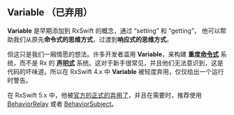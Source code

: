 ## Variable （已弃用）

**Variable** 是早期添加到 RxSwift 的概念，通过 “setting” 和 “getting”， 他可以帮助我们从原先**命令式的思维方式**，过渡到**响应式的思维方式**。

但这只是我们一厢情愿的想法。许多开发者滥用 **Variable**，来构建 **重度[命令式]** 系统，而不是 Rx 的 **[声明式]** 系统。这对于新手很常见，并且他们无法意识到，这是代码的坏味道。所以在 RxSwift 4.x 中 **Variable** 被轻度弃用，仅仅给出一个运行时警告。

在 RxSwift 5.x 中，他被[官方的正式的弃用了](https://github.com/ReactiveX/RxSwift/pull/1922)，并且在需要时，推荐使用 [BehaviorRelay] 或者 [BehaviorSubject]。


[命令式编程]:https://zh.wikipedia.org/wiki/%E6%8C%87%E4%BB%A4%E5%BC%8F%E7%B7%A8%E7%A8%8B
[命令式]:https://zh.wikipedia.org/wiki/%E6%8C%87%E4%BB%A4%E5%BC%8F%E7%B7%A8%E7%A8%8B
[声明式编程]:https://zh.wikipedia.org/wiki/%E5%AE%A3%E5%91%8A%E5%BC%8F%E7%B7%A8%E7%A8%8B
[声明式]:https://zh.wikipedia.org/wiki/%E5%AE%A3%E5%91%8A%E5%BC%8F%E7%B7%A8%E7%A8%8B
[BehaviorRelay]:/content/recipes/rxrelay.md
[BehaviorSubject]:/content/rxswift_core/observable_and_observer/behavior_subject.md
[操作符]:/content/rxswift_core/operator.md
